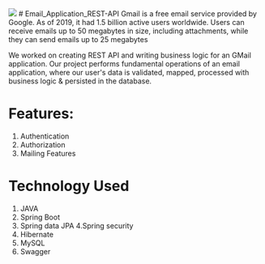 
<img src="https://www.bing.com/th/id/OGC.1e470d273ad910a25d07c2380a3ef773?pid=1.7&rurl=https%3a%2f%2fcdn.dribbble.com%2fusers%2f827277%2fscreenshots%2f4493070%2fnls.gif&ehk=OMG5tHoy50VC67GLIRCQGqDPUMaOUKfDd6zQzyFw1gA%3d">
# Email_Application_REST-API
Gmail is a free email service provided by Google. As of 2019, it had 1.5 billion active users worldwide. Users can receive emails up to 50 megabytes in size, including attachments, while they can send emails up to 25 megabytes

We worked on creating REST API and writing business logic for an GMail application. Our project performs fundamental operations of an email application, where our user's data is validated, mapped, processed with business logic & persisted in the database.

# Features:
1. Authentication
2. Authorization
3. Mailing Features


# Technology Used
1. JAVA
2. Spring Boot
3. Spring data JPA
4.Spring security
5. Hibernate
6. MySQL
7. Swagger
